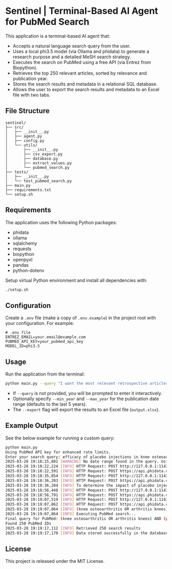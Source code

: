 # Sentinel | Terminal-Based AI Agent for PubMed Search

This application is a terminal-based AI agent that:

- Accepts a natural language search query from the user.
- Uses a local phi3.5 model (via Ollama and phidata) to generate a research purpose and a detailed MeSH search strategy.
- Executes the search on PubMed using a free API (via Entrez from Biopython).
- Retrieves the top 250 relevant articles, sorted by relevance and publication year.
- Stores the search results and metadata in a relational SQL database.
- Allows the user to export the search results and metadata to an Excel file with two tabs.

## File Structure

```plaintext
sentinel/
├── src/
│   ├── __init__.py
│   ├── agent.py
│   ├── config.py
│   └── utils/
│       ├── __init__.py
│       ├── csv_export.py
│       ├── database.py
│       ├── extract_values.py
│       └── pubmed_search.py
├── tests/
│   ├── __init__.py
│   └── test_pubmed_search.py
├── main.py
├── requirements.txt
└── setup.sh
```

## Requirements

The application uses the following Python packages:

- phidata
- ollama
- sqlalchemy
- requests
- biopython
- openpyxl
- pandas
- python-dotenv

Setup virtual Python environment and install all dependencies with:

```bash
./setup.sh
```

## Configuration

Create a `.env` file (make a copy of `.env.example`) in the project root with your configuration. For example:

```dotenv
# .env file
ENTREZ_EMAIL=your.email@example.com
PUBMED_API_KEY=your_pubmed_api_key
MODEL_ID=phi3.5
```

## Usage

Run the application from the terminal:

```bash
python main.py --query "I want the most relevant retrospective articles for knee osteoarthritis patients treated with placebo between 2000 and 2025" --export
```

- If `--query` is not provided, you will be prompted to enter it interactively.
- Optionally specify `--min_year` and `--max_year` for the publication date range (defaults to the last 5 years).
- The `--export` flag will export the results to an Excel file (`output.xlsx`).

## Example Output

See the below example for running a custom query:

```bash
python main.py
Using PubMed API key for enhanced rate limits.
Enter your search query: efficacy of placebo injections in knee osteoarthritis patients
2025-03-28 19:18:15,801 [WARNING] No date range found in the query. Using default values.
2025-03-28 19:18:22,224 [INFO] HTTP Request: POST http://127.0.0.1:11434/api/chat "HTTP/1.1 200 OK"
2025-03-28 19:18:22,591 [INFO] HTTP Request: POST https://api.phidata.com/v1/telemetry/agent/run/create "HTTP/1.1 200 OK"
2025-03-28 19:18:35,854 [INFO] HTTP Request: POST http://127.0.0.1:11434/api/chat "HTTP/1.1 200 OK"
2025-03-28 19:18:36,203 [INFO] HTTP Request: POST https://api.phidata.com/v1/telemetry/agent/run/create "HTTP/1.1 200 OK"
2025-03-28 19:18:36,204 [INFO] To determine the impact of placebo injections on symptom relief and quality of life improvement for patients with knee osteoarthritis.
2025-03-28 19:18:56,448 [INFO] HTTP Request: POST http://127.0.0.1:11434/api/chat "HTTP/1.1 200 OK"
2025-03-28 19:18:56,791 [INFO] HTTP Request: POST https://api.phidata.com/v1/telemetry/agent/run/create "HTTP/1.1 200 OK"
2025-03-28 19:19:07,519 [INFO] HTTP Request: POST http://127.0.0.1:11434/api/chat "HTTP/1.1 200 OK"
2025-03-28 19:19:07,862 [INFO] HTTP Request: POST https://api.phidata.com/v1/telemetry/agent/run/create "HTTP/1.1 200 OK"
2025-03-28 19:19:07,864 [INFO] (knee osteoarthritis OR arthritis knees) AND (placebo injection NOT actual medication) AND symptom relief OR quality of life improvement
2025-03-28 19:19:07,864 [INFO] Executing PubMed search...
Final query for PubMed: (knee osteoarthritis OR arthritis knees) AND (placebo injection NOT actual medication) AND symptom relief OR quality of life improvement AND "2020/01/01"[dp] : "2025/12/31"[dp]
Found 250 PubMed IDs
2025-03-28 19:19:17,112 [INFO] Retrieved 250 search results
2025-03-28 19:19:17,170 [INFO] Data stored successfully in the database.
```

## License

This project is released under the MIT License.
